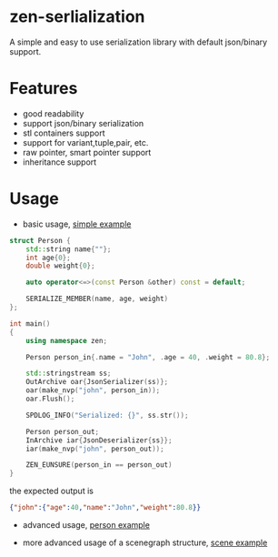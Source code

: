 # zen-serlialization

A simple and easy to use serialization library with default json/binary support.

# Features

- good readability
- support json/binary serialization
- stl containers support
- support for variant,tuple,pair, etc.
- raw pointer, smart pointer support
- inheritance support

# Usage

- basic usage,  [simple example](./example/simple.cpp)

```cpp
struct Person {
    std::string name{""};
    int age{0};
    double weight{0};

    auto operator<=>(const Person &other) const = default;

    SERIALIZE_MEMBER(name, age, weight)
};

int main()
{
    using namespace zen;

    Person person_in{.name = "John", .age = 40, .weight = 80.8};

    std::stringstream ss;
    OutArchive oar{JsonSerializer(ss)};
    oar(make_nvp("john", person_in));
    oar.Flush();

    SPDLOG_INFO("Serialized: {}", ss.str());

    Person person_out;
    InArchive iar{JsonDeserializer{ss}};
    iar(make_nvp("john", person_out));

    ZEN_EUNSURE(person_in == person_out)
}
```

the expected output is 
```json
{"john":{"age":40,"name":"John","weight":80.8}}
```


- advanced usage, [person example](./example/person.cpp) 

- more advanced usage of a scenegraph structure, [scene example](./example/scene/scene.cpp) 